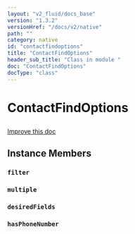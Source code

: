 ```yaml
---
layout: "v2_fluid/docs_base"
version: "1.3.2"
versionHref: "/docs/v2/native"
path: ""
category: native
id: "contactfindoptions"
title: "ContactFindOptions"
header_sub_title: "Class in module "
doc: "ContactFindOptions"
docType: "class"
---
```









<h1 class="api-title">

  
  ContactFindOptions
  

  

  

</h1>

<a class="improve-v2-docs" href="http://github.com/driftyco/ionic-native/edit/master/-native/src/plugins/contacts.ts#L200">
  Improve this doc
</a>





<!-- decorators --><!-- @usage tag -->


<!-- @property tags -->


<!-- methods on the class -->

<h2>Instance Members</h2>

<div id="filter"></div>

<h3>
  <code>filter</code>
  

</h3>












<div id="multiple"></div>

<h3>
  <code>multiple</code>
  

</h3>












<div id="desiredFields"></div>

<h3>
  <code>desiredFields</code>
  

</h3>












<div id="hasPhoneNumber"></div>

<h3>
  <code>hasPhoneNumber</code>
  

</h3>












<!-- related link --><!-- end content block -->


<!-- end body block -->

